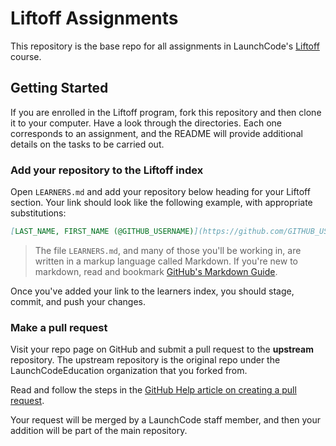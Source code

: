 # Liftoff Assignments

This repository is the base repo for all assignments in LaunchCode's [Liftoff](http://education.launchcode.org/liftoff/) course.

## Getting Started

If you are enrolled in the Liftoff program, fork this repository and then clone it to your computer. Have a look through the directories. Each one corresponds to an assignment, and the README will provide additional details on the tasks to be carried out.

### Add your repository to the Liftoff index

Open `LEARNERS.md` and add your repository below heading for your Liftoff section. Your link should look like the following example, with appropriate substitutions:

```md
[LAST_NAME, FIRST_NAME (@GITHUB_USERNAME)](https://github.com/GITHUB_USERNAME/liftoff-assignments)
```

> The file `LEARNERS.md`, and many of those you'll be working in, are written in a markup language called Markdown. If you're new to markdown, read and bookmark [GitHub's Markdown Guide](https://guides.github.com/features/mastering-markdown/).

Once you've added your link to the learners index, you should stage, commit, and push your changes.

### Make a pull request

Visit your repo page on GitHub and submit a pull request to the **upstream** repository. The upstream repository is the original repo under the LaunchCodeEducation organization that you forked from.

Read and follow the steps in the [GitHub Help article on creating a pull request](https://help.github.com/articles/creating-a-pull-request/).

Your request will be merged by a LaunchCode staff member, and then your addition will be part of the main repository.
